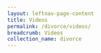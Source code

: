 ```yaml
---
layout: leftnav-page-content
title: Videos
permalink: /divorce/videos/
breadcrumb: Videos
collection_name: divorce
---
```

